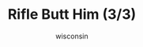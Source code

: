 ---
media: "images/rounds/round_4_2/riflebutt_3.png"
media_type: image
title: Rifle Butt Him (3/3)
author: [wisconsin]
desc: Soviet Commander Yuri Petrikov and Marine Kwon Myong-hwa deal with an intruder.
---